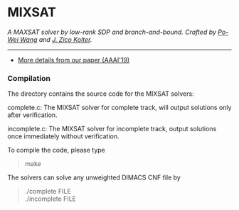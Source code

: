 # MIXSAT

*A MAXSAT solver by low-rank SDP and branch-and-bound. Crafted by [Po-Wei Wang](http://powei.tw) and
[J. Zico Kolter](http://zicokolter.com).*

---

+ [More details from our paper (AAAI'19)](https://arxiv.org/abs/1812.06362)


### Compilation
The directory contains the source code for the MIXSAT solvers:

complete.c: The MIXSAT solver for complete track, will output solutions only after verification.

incomplete.c: The MIXSAT solver for incomplete track, output solutions once immediately without verification.

To compile the code, please type
>	 make

The solvers can solve any unweighted DIMACS CNF file by
>	 ./complete FILE  
>	 ./incomplete FILE
